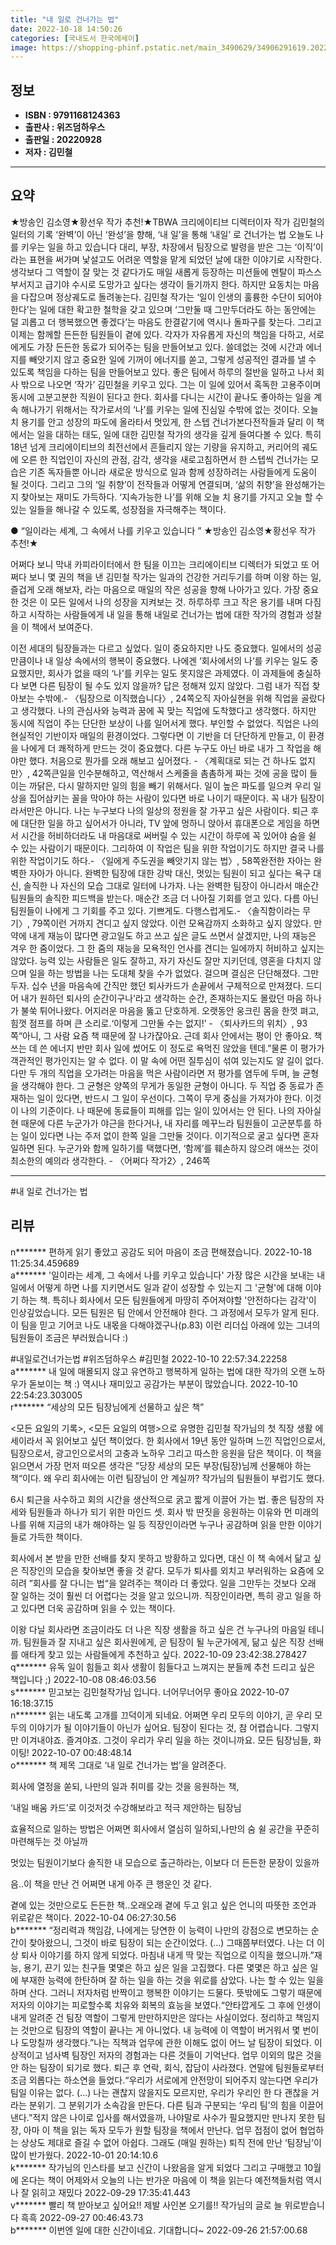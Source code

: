 ```yaml
---
title: "내 일로 건너가는 법"
date: 2022-10-18 14:50:26
categories: [국내도서 한국에세이]
image: https://shopping-phinf.pstatic.net/main_3490629/34906291619.20220927115155.jpg
---
```


## **정보**

- **ISBN : 9791168124363**
- **출판사 : 위즈덤하우스**
- **출판일 : 20220928**
- **저자 : 김민철**

------



## **요약**

★방송인 김소영★황선우 작가 추천!★TBWA 크리에이티브 디렉터이자 작가 김민철의 일터의 기록  ‘완벽’이 아닌 ‘완성’을 향해, ‘내 일’을 통해 ‘내일’ 로 건너가는 법 오늘도 나를 키우는 일을 하고 있습니다    대리, 부장, 차장에서 팀장으로 발령을 받은 그는 ‘이직’이라는 표현을 써가며 낯설고도 어려운 역할을 맡게 되었던 날에 대한 이야기로 시작한다. 생각보다 그 역할이 잘 맞는 것 같다가도 매일 새롭게 등장하는 미션들에 멘탈이 파스스 부서지고 급기야 수시로 도망가고 싶다는 생각이 들기까지 한다. 하지만 요동치는 마음을 다잡으며 정상궤도로 돌려놓는다. 김민철 작가는 ‘일이 인생의 훌륭한 수단이 되어야 한다’는 일에 대한 확고한 철학을 갖고 있으며 ‘그만둘 때 그만두더라도 하는 동안에는 덜 괴롭고 더 행복했으면 좋겠다’는 마음도 한결같기에 역시나 돌파구를 찾는다. 그리고 이제는 함께할 든든한 팀원들이 곁에 있다. 각자가 자유롭게 자신의 책임을 다하고, 서로에게도 가장 든든한 동료가 되어주는 팀을 만들어보고 있다. 쓸데없는 것에 시간과 에너지를 빼앗기지 않고 중요한 일에 기꺼이 에너지를 쏟고, 그렇게 성공적인 결과를 낼 수 있도록 책임을 다하는 팀을 만들어보고 있다. 좋은 팀에서 하루의 절반을 일하고 나서 회사 밖으로 나오면 ‘작가’ 김민철을 키우고 있다. 그는 이 일에 있어서 혹독한 고용주이며 동시에 고분고분한 직원이 된다고 한다. 회사를 다니는 시간이 끝나도 좋아하는 일을 계속 해나가기 위해서는 작가로서의 ‘나’를 키우는 일에 진심일 수밖에 없는 것이다. 오늘 치 용기를 안고 성장의 파도에 올라타서 멋있게, 한 스텝 건너가본다전작들과 달리 이 책에서는 일을 대하는 태도, 일에 대한 김민철 작가의 생각을 깊게 들여다볼 수 있다. 특히 18년 넘게 크리에이티브의 최전선에서 흔들리지 않는 기량을 유지하고, 커리어의 궤도에 오른 한 직업인이 자신의 관점, 감각, 생각을 새로고침하면서 한 스텝씩 건너가는 모습은 기존 독자들뿐 아니라 새로운 방식으로 일과 함께 성장하려는 사람들에게 도움이 될 것이다. 그리고 그의 ‘일 취향’이 전작들과 어떻게 연결되며, ‘삶의 취향’을 완성해가는지 찾아보는 재미도 가득하다. ‘지속가능한 나’를 위해 오늘 치 용기를 가지고 오늘 할 수 있는 일들을 해나갈 수 있도록, 성장점을 자극해주는 책이다.

● “일이라는 세계, 그 속에서 나를 키우고 있습니다 ”
★방송인 김소영★황선우 작가 추천!★

어쩌다 보니 막내 카피라이터에서 한 팀을 이끄는 크리에이티브 디렉터가 되었고 또 어쩌다 보니 몇 권의 책을 낸 김민철 작가는 일과의 건강한 거리두기를 하며 이왕 하는 일, 즐겁게 오래 해보자, 라는 마음으로 매일의 작은 성공을 향해 나아가고 있다. 가장 중요한 것은 이 모든 일에서 나의 성장을 지켜보는 것. 하루하루 크고 작은 용기를 내며 다짐하고 시작하는 사람들에게 내 일을 통해 내일로 건너가는 법에 대한 작가의 경험과 성찰을 이 책에서 보여준다.

이전 세대의 팀장들과는 다르고 싶었다. 일이 중요하지만 나도 중요했다. 일에서의 성공만큼이나 내 일상 속에서의 행복이 중요했다. 나에겐 ‘회사에서의 나’를 키우는 일도 중요했지만, 회사가 없을 때의 ‘나’를 키우는 일도 못지않은 과제였다. 이 과제들에 충실하다 보면 다른 팀장이 될 수도 있지 않을까? 답은 정해져 있지 않았다. 그럼 내가 직접 찾아보는 수밖에.- 〈팀장으로 이직했습니다〉, 24쪽오직 자아실현을 위해 직업을 골랐다고 생각했다. 나의 관심사와 능력과 꿈에 꼭 맞는 직업에 도착했다고 생각했다. 하지만 동시에 직업이 주는 단단한 보상이 나를 일어서게 했다. 부인할 수 없었다. 직업은 나의 현실적인 기반이자 매일의 환경이었다. 그렇다면 이 기반을 더 단단하게 만들고, 이 환경을 나에게 더 쾌적하게 만드는 것이 중요했다. 다른 누구도 아닌 바로 내가 그 작업을 해야만 했다. 처음으로 뭔가를 오래 해보고 싶어졌다. - 〈계획대로 되는 건 하나도 없지만〉, 42쪽큰일을 인수분해하고, 역산해서 스케줄을 촘촘하게 짜는 것에 공을 많이 들이는 까닭은, 다시 말하지만 일의 힘을 빼기 위해서다. 일이 높은 파도를 일으켜 우리 일상을 집어삼키는 꼴을 막아야 하는 사람이 있다면 바로 나이기 때문이다. 꼭 내가 팀장이라서만은 아니다. 나는 누구보다 나의 일상의 정원을 잘 가꾸고 싶은 사람이다. 퇴근 후에 대단한 일을 하고 싶어서가 아니라, TV 앞에 멍하니 앉아서 휴대폰으로 게임을 하면서 시간을 허비하더라도 내 마음대로 써버릴 수 있는 시간이 하루에 꼭 있어야 숨을 쉴 수 있는 사람이기 때문이다. 그리하여 이 작업은 팀을 위한 작업이기도 하지만 결국 나를 위한 작업이기도 하다.- 〈일에게 주도권을 빼앗기지 않는 법〉, 58쪽완전한 자아는 완벽한 자아가 아니다. 완벽한 팀장에 대한 강박 대신, 멋있는 팀원이 되고 싶다는 욕구 대신, 솔직한 나 자신의 모습 그대로 일터에 나가자. 나는 완벽한 팀장이 아니라서 매순간 팀원들의 솔직한 피드백을 받는다. 매순간 조금 더 나아질 기회를 얻고 있다. 다름 아닌 팀원들이 나에게 그 기회를 주고 있다. 기쁘게도. 다행스럽게도.- 〈솔직함이라는 무기〉, 79쪽이런 거까지 견디고 싶지 않았다. 이런 모욕감까지 소화하고 싶지 않았다. 만약에 내게 재능이 많다면 광고일도 하고 쓰고 싶은 글도 쓰면서 살겠지만, 나의 재능은 겨우 한 줌이었다. 그 한 줌의 재능을 모욕적인 언사를 견디는 일에까지 허비하고 싶지는 않았다. 능력 있는 사람들은 일도 잘하고, 자기 자신도 잘만 지키던데, 영혼을 다치지 않으며 일을 하는 방법을 나는 도대체 찾을 수가 없었다. 걸으며 결심은 단단해졌다. 그만두자. 십수 년을 마음속에 간직만 했던 퇴사카드가 손끝에서 구체적으로 만져졌다. 드디어 내가 원하던 퇴사의 순간이구나’라고 생각하는 순간, 존재하는지도 몰랐던 마음 하나가 불쑥 튀어나왔다. 어지러운 마음을 뚫고 단호하게. 오랫동안 웅크린 몸을 한껏 펴고, 힘껏 점프를 하며 큰 소리로.‘이렇게 그만둘 수는 없지!’    - 〈퇴사카드의 위치〉, 93쪽“아니, 그 사람 요즘 책 때문에 잘 나가잖아요. 근데 회사 안에서는 평이 안 좋아요. 책 쓰는 데 쓴 에너지 반만 회사 일에 썼어도 이 정도로 욕먹진 않았을 텐데.”물론 이 평가가 객관적인 평가인지는 알 수 없다. 이 말 속에 어떤 질투심이 섞여 있는지도 알 길이 없다. 다만 두 개의 직업을 오가려는 마음을 먹은 사람이라면 저 평가를 염두에 두며, 늘 균형을 생각해야 한다. 그 균형은 양쪽의 무게가 동일한 균형이 아니다. 두 직업 중 동료가 존재하는 일이 있다면, 반드시 그 일이 우선이다. 그쪽이 무게 중심을 가져가야 한다. 이것이 나의 기준이다. 나 때문에 동료들이 피해를 입는 일이 있어서는 안 된다. 나의 자아실현 때문에 다른 누군가가 야근을 한다거나, 내 자리를 메꾸느라 팀원들이 고군분투를 하는 일이 있다면 나는 주저 없이 한쪽 일을 그만둘 것이다. 이기적으로 굴고 싶다면 혼자 일하면 된다. 누군가와 함께 일하기를 택했다면, ‘함께’를 훼손하지 않으려 애쓰는 것이 최소한의 예의라 생각한다. - 〈어쩌다 작가2〉, 246쪽

------

#내 일로 건너가는 법


## **리뷰** 

  n******* 편하게 읽기 좋았고 공감도 되어 마음이 조금 편해졌습니다. 2022-10-18 11:25:34.459689 <br/>  a******* '일이라는 세계, 그 속에서 나를 키우고 있습니다'
가장 많은 시간을 보내는 내 일에서 어떻게 하면 나를 지키면서도 일과 같이 성장할 수 있는지 그 '균형'에 대해 이야기 하는 책. 
특히나 회사에서 모든 팀원들에게 마땅히 주어져야할 '안전하다는 감각'이 인상깊었습니다. 모든 팀원은 팀 안에서 안전해야 한다. 그 과정에서 모두가 알게 된다. 이 팀을 믿고 기어코 나도 내몫을 다해야겠구나(p.83) 
이런 리더십 아래에 있는 그녀의 팀원들이 조금은 부러웠습니다 :)

#내일로건너가는법 #위즈덤하우스 #김민철 2022-10-10 22:57:34.22258 <br/>  a******* 내 일에 매몰되지 않고 유연하고 행복하게 일하는 법에 대한 작가의 오랜 노하우가 돋보이는 책 :) 역시나 재미있고 공감가는 부분이 많았습니다. 2022-10-10 22:54:23.303005 <br/>  r******* &ldquo;세상의 모든 팀장님에게 선물하고 싶은 책&rdquo;

&lt;모든 요일의 기록&gt;, &lt;모든 요일의 여행&gt;으로 유명한 김민철 작가님의 첫 직장 생활 에세이라서 꼭 읽어보고 싶던 책이었다.
한 회사에서 19년 동안 일하며 느낀 직업인으로서, 팀장으로서, 광고인으로서의 고충과 노하우 그리고 따스한 응원을 담은 책이다. 
이 책을 읽으면서 가장 먼저 떠오른 생각은 &rdquo;당장 세상의 모든 부장(팀장)님께 선물해야 하는 책&ldquo;이다. 왜 우리 회사에는 이런 팀장님이 안 계실까? 작가님의 팀원들이 부럽기도 했다. 

6시 퇴근을 사수하고 회의 시간을 생산적으로 굵고 짧게 이끌어 가는 법. 좋은 팀장의 자세와 팀원들과 하나가 되기 위한 마인드 셋. 회사 밖 딴짓을 응원하는 이유와 먼 미래의 나를 위해 지금의 내가 해야하는 일 등 직장인이라면 누구나 공감하며 읽을 만한 이야기들로 가득한 책이다. 

회사에서 본 받을 만한 선배를 찾지 못하고 방황하고 있다면, 대신 이 책 속에서 닮고 싶은 직장인의 모습을 찾아보면 좋을 것 같다. 모두가 퇴사를 외치고 부러워하는 요즘에 오히려 &rdquo;회사를 잘 다니는 법&ldquo;을 알려주는 책이라 더 좋았다. 일을 그만두는 것보다 오래 잘 일하는 것이 훨씬 더 어렵다는 것을 알고 있으니까. 직장인이라면, 특히 광고 일을 하고 있다면 더욱 공감하며 읽을 수 있는 책이다. 

이왕 다닐 회사라면 조금이라도 더 나은 직장 생활을 하고 싶은 건 누구나의 마음일 테니까. 팀원들과 잘 지내고 싶은 회사원에게, 곧 팀장이 될 누군가에게, 닮고 싶은 직장 선배를 애타게 찾고 있는 사람들에게 추천하고 싶다. 2022-10-09 23:42:38.278427 <br/>  q******* 유독 일이 힘들고 회사 생활이 힘들다고 느껴지는 분들께 추천 드리고 싶은 책입니다 ;) 2022-10-08 08:46:03.56 <br/>  s******* 믿고보는 김민철작가님 입니다. 너어무너어무 좋아요 2022-10-07 16:18:37.15 <br/>  n******* 읽는 내도록 고개를 끄덕이게 되네요. 어쩌면 우리 모두의 이야기, 곧 우리 모두의 이야기가 될 이야기들이 아닌가 싶어요. 팀장이 된다는 것, 참 어렵습니다. 그렇지만 이겨내야죠. 즐겨야죠. 그것이 우리가 우리 일을 하는 것이니까요. 모든 팀장님들, 화이팅! 2022-10-07 00:48:48.14 <br/>  o******* 책 제목 그대로 ‘내 일로 건너가는 법’을 알려준다.
회사에 열정을 쏟되, 나만의 일과 취미를 갖는 것을 응원하는 책,
‘내일 배움 카드’로 이것저것 수강해보라고 적극 제안하는 팀장님

효율적으로 일하는 방법은 어쩌면 회사에서 열심히 일하되,나만의 숨 쉴 공간을 꾸준히 마련해두는 것 아닐까

멋있는 팀원이기보다 솔직한 내 모습으로 출근하라는, 이보다 더 든든한 문장이 있을까

음..이 책을 만난 건 어쩌면 내게 아주 큰 행운인 것 같다.
곁에 있는 것만으로도 든든한 책..오래오래 곁에 두고 읽고 싶은 언니의 따뜻한 조언과 위로같은 책이다. 2022-10-04 06:27:30.56 <br/>  b******* “정리력과 책임감, 나에게는 당연한 이 능력이 나만의 강점으로 변모하는 순간이 찾아왔으니, 그것이 바로 팀장이 되는 순간이었다. (...) 그때쯤부터였다. 나는 더 이상 퇴사 이야기를 하지 않게 되었다. 마침내 내게 딱 맞는 직업으로 이직을 했으니까.”재능, 용기, 끈기 있는 친구들 몇몇은 하고 싶은 일을 고집했다. 다른 몇몇은 하고 싶은 일에 부재한 능력에 한탄하며 잘 하는 일을 하는 것을 위로를 삼았다. 나는 할 수 있는 일을 하며 산다. 그러니 저자처럼 반짝이고 행복한 이야기는 드물다. 뜻밖에도 그렇기 때문에 저자의 이야기는 피로할수록 치유와 회복의 효능을 보였다.“안타깝게도 그 후에 인생이 내게 알려준 건 팀장 역할이 그렇게 만만하지만은 않다는 사실이었다. 정리하고 책임지는 것만으로 팀장의 역할이 끝나는 게 아니었다. 내 능력에 이 역할이 버거워서 몇 번이나 도망칠까 생각했다.”나는 직책과 업무에 관한 이해도 없이 어느 날 팀장이 되었다. 이상적이고 넘사벽 팀장인 저자의 경험과는 다른 것들이 기억난다. 업무 이외의 많은 것을 안 하는 팀장이 되기로 했다. 퇴근 후 연락, 회식, 잡담이 사라졌다. 연말에 팀원들로부터 조금 외롭다는 하소연을 들었다.“우리가 서로에게 안전망이 되어주지 않는다면 우리가 팀일 이유는 없다. (...) 나는 괜찮지 않을지도 모르지만, 우리가 우리인 한 다 괜찮을 거라는 분위기. 그 분위기가 소속감을 만든다. 다른 팀과 구분되는 ‘우리 팀’의 힘을 이끌어낸다.”적지 않은 나이로 입사를 해서였을까, 나야말로 사수가 필요했지만 만나지 못한 팀장, 아마 이 책을 읽는 독자 모두가 원할 팀장을 책에서 만난다. 업무 접점이 없어 협업하는 상상도 제대로 즐길 수 없어 아쉽다. 그래도 (매일 원하는) 퇴직 전에 만난 ‘팀장님’이 많이 반가웠다. 2022-10-01 20:14:10.6 <br/>  k******* 작가님의 인스타를 보고 신간이 나왔음을 알게 되었다 그리고 구매했고 10월에 온다는 책이 어제와서 오늘의 나는 반가운 마음에 이 책을 읽는다 예전책들처럼 역시나 잘 읽히고 재밌다 2022-09-29 17:35:41.443 <br/>  v******* 빨리 책 받아보고 싶어요!! 제발 사인본 오기를!! 작가님의 글로 늘 위로받습니다 흑흑 2022-09-27 00:46:43.73 <br/>  b******* 이번엔 일에 대한 신간이네요. 기대합니다~ 2022-09-26 21:57:00.68 <br/>